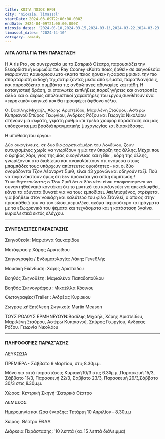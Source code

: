 ```yaml
---
title: ΚΟΙΤΑ ΠΟΙΟΣ ΗΡΘΕ
city: 'nicosia, limassol'
startDate: 2024-03-09T22:00:00.000Z
endDate: 2024-04-09T21:00:00.000Z
nicosia_dates: '2024-03-10,2024-03-15,2024-03-16,2024-03-22,2024-03-23,2024-03-29,2024-03-30'
limassol_dates: '2024-04-10'
category: comedy
---
```


#### ΛΙΓΑ ΛΟΓΙΑ ΓΙΑ ΤΗΝ ΠΑΡΑΣΤΑΣΗ

Η Α ris Pro , σε συνεργασία με το Σατιρικό Θέατρο, παρουσιάζει την ξεκαρδιστική κωμωδία	του Ray Cooney	«Κοίτα ποιος ήρθε!» σε σκηνοθεσία Μαριάννας Καυκαρίδου.Στο «Κοίτα ποιος ήρθε!»	η φάρσα	βρίσκει την πιο σπαρταριστή	εκδοχή της,σατιρίζοντας	μέσα από ψέματα, παραπλανήσεις, και απροσδόκητα συμβάντα	τις ανθρώπινες αδυναμίες	και πάθη. Η καταιγιστική δράση, οι απανωτές εκπλήξεις,παρεξηγήσεις και ανατροπές αλλά και οι άκρως απολαυστικοί χαρακτήρες του έργου,συνθέτουν ένα «εκρηκτικό» σκηνικό που θα προσφέρει άφθονο γέλιο.

Οι Βασίλης	Μιχαήλ,	Χάρης Αριστείδου,	Μαριλένη	Σταύρου, Αστέρω	Κυπριανού,Σπύρος Γεωργίου, Ανδρέας Ρόζου και Γεωργία Νικολάου στήνουν μια κεφάτη, γεμάτη ρυθμό και	τρελό χιούμορ παράσταση	και μας υπόσχονται μια βραδιά πραγματικής ψυχαγωγίας και διασκέδασης.

Η υπόθεση του έργου:

Δύο οικογένειες, σε δυο διαφορετικά μέρη του Λονδίνου, ζουν ευτυχισμένες χωρίς να γνωρίζουν η μία την ύπαρξη της άλλης. Μέχρι που ο έφηβος Χάρι, γιος της μίας οικογένειας	και η Βίκι	, κόρη της άλλης,	γνωρίζονται στο διαδίκτυο και ανακαλύπτουν ότι ανάμεσα στους μπαμπάδες τους υπάρχουν απίστευτες ομοιότητες - και οι δύο ονομάζονται Τζον Λέοναρντ Σμιθ, είναι 43 χρονών και οδηγούν ταξί. Πού να τοφανταστούν όμως ότι δεν πρόκειται για απλή σύμπτωση;!Συνειδητοποιώντας ο Τζον Σμιθ ότι οι δύο νέοι είναι αποφασισμένοι να συναντηθούναπό κοντά και ότι το μυστικό του κινδυνεύει να αποκαλυφθεί, κάνει τα αδύνατα δυνατά για να τους εμποδίσει. Απελπισμένος, στρέφεται για βοήθεια στον νοικάρη και καλύτερο του	φίλο Στάνλεϊ,	ο οποίος στην	προσπάθειά	του να τον σώσει,περιπλέκει ακόμα περισσότερο τα πράγματα με τα εξωφρενικά του ψέματα και τεχνάσματα και η κατάσταση βγαίνει κυριολεκτικά εκτός ελέγχου.

***

#### ΣΥΝΤΕΛΕΣΤΕΣ ΠΑΡΑΣΤΑΣΗΣ

Σκηνοθεσία:	Μαριάννα Καυκαρίδου

Μετάφραση:	Χάρης Αριστείδου

Σκηνογραφία	/ Ενδυματολογία:	Λάκης Γενεθλής

Μουσική Επένδυση:	Χάρης Αριστείδου

Βοηθός Σκηνοθέτη:	Μαριαλένα Παπαδοπούλου

Βοηθός Σκηνογράφου : Μικαέλλα Κάσινου

Φωτογραφίες/Τrailer : Ανδρέας Κυριάκου

Ζωγραφική Εκτέλεση Σκηνικού:	Martin Meason

ΤΟΥΣ ΡΟΛΟΥΣ ΕΡΜΗΝΕΥΟΥΝ:Βασίλης Μιχαήλ, Χάρης Αριστείδου, Μαριλένη Σταύρου, Αστέρω Κυπριανού, Σπύρος Γεωργίου, Ανδρέας Ρόζου, Γεωργία Νικολάου

***

#### ΠΛΗΡΟΦΟΡΙΕΣ ΠΑΡΑΣΤΑΣΗΣ

ΛΕΥΚΩΣΙΑ

ΠΡΕΜΙΕΡΑ - Σάββατο 9 Μαρτίου, στις 8.30μ.μ.

Μόνο για επτά παραστάσεις.Κυριακή 10/3 στις 6.30μ.μ.,Παρασκευή 15/3, Σάββατο 16/3, Παρασκευή 22/3, Σάββατο 23/3, Παρασκευή 29/3,Σάββατο 30/3 στις 8.30μ.μ.

Χώρος: Κεντρική Σκηνή -Σατιρικό Θέατρο

ΛΕΜΕΣΟΣ

Ημερομηνία και Ώρα έναρξης: Τετάρτη 10 Απριλίου - 8.30μ.μ

Χώρος: Θέατρο ΕΘΑΛ

Διάρκεια Παράστασης:	110 λεπτά (και 15 λεπτά διάλειμμα)
